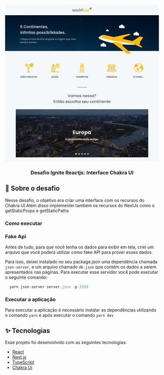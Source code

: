 <div align="center">
  <img src="./Home.png">
</div>
<h3 align="center">Desafio Ignite Reactjs: Interface Chakra UI</h3>

## :rocket: Sobre o desafio

Nesse desafio, o objetivo era criar uma interface com os recursos do Chakra UI.Além disso implementei também os recursos do NextJs como o getStaticProps e getStaticPaths

### Como executar

### Fake Api
Antes de tudo, para que você tenha os dados para exibir em tela, criei um arquivo que você poderá utilizar como fake API para prover esses dados.

Para isso, deixei instalado no seu package.json uma dependência chamada `json-server`, e um arquivo chamado `db.json` que contém os dados a serem apresentados nas páginas. Para executar esse servidor você pode executar o seguinte comando:

```js
  yarn json-server server.json -p 3333
```
### Executar a aplicação
Para executar a aplicação é necessário instalar as dependências utilizando o comando ```yarn``` e após executar o comando ```yarn dev```

## ✨ Tecnologias

Esse projeto foi desenvolvido com as seguintes tecnologias:

- [React](https://reactjs.org)
- [Next.js](https://nextjs.org/)
- [TypeScript](https://www.typescriptlang.org/)
- [Chakra Ui](https://chakra-ui.com/)
